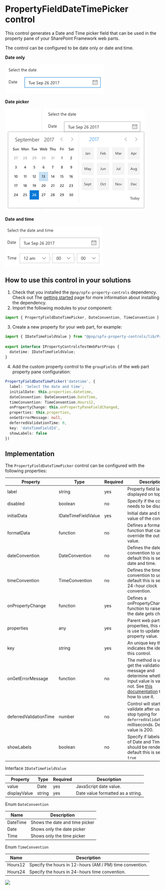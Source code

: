 # PropertyFieldDateTimePicker control

This control generates a Date and Time picker field that can be used in the property pane of your SharePoint Framework web parts.

The control can be configured to be date only or date and time.

**Date only**

![Date only](../assets/date-only.png)

**Date picker**

![Date picker](../assets/date-picker.png)

**Date and time**

![Date and time](../assets/date-and-time.png)


## How to use this control in your solutions

1. Check that you installed the `@pnp/spfx-property-controls` dependency. Check out The [getting started](../../#getting-started) page for more information about installing the dependency.
2. Import the following modules to your component:

```TypeScript
import { PropertyFieldDateTimePicker, DateConvention, TimeConvention } from '@pnp/spfx-property-controls/lib/PropertyFieldDateTimePicker';
```

3. Create a new property for your web part, for example:

```TypeScript
import { IDateTimeFieldValue } from "@pnp/spfx-property-controls/lib/PropertyFieldDateTimePicker";

export interface IPropertyControlsTestWebPartProps {
  datetime: IDateTimeFieldValue;
}
```

4. Add the custom property control to the `groupFields` of the web part property pane configuration:

```TypeScript
PropertyFieldDateTimePicker('datetime', {
  label: 'Select the date and time',
  initialDate: this.properties.datetime,
  dateConvention: DateConvention.DateTime,
  timeConvention: TimeConvention.Hours12,
  onPropertyChange: this.onPropertyPaneFieldChanged,
  properties: this.properties,
  onGetErrorMessage: null,
  deferredValidationTime: 0,
  key: 'dateTimeFieldId',
  showLabels: false
})
```

## Implementation

The `PropertyFieldDateTimePicker` control can be configured with the following properties:

| Property | Type | Required | Description |
| ---- | ---- | ---- | ---- |
| label | string | yes | Property field label displayed on top. |
| disabled | boolean | no | Specify if the control needs to be disabled. |
| initialData | IDateTimeFieldValue | yes | Initial date and time value of the control. |
| formatData | function | no | Defines a formatDate function that can override the output value. |
| dateConvention | DateConvention | no | Defines the date convention to use. By default this is set to date and time. |
| timeConvention | TimeConvention | no | Defines the time convention to use. By default this is set to 24-hour clock convention. |
| onPropertyChange | function | yes | Defines a onPropertyChange function to raise when the date gets changed. |
| properties | any | yes | Parent web part properties, this object is use to update the property value.  |
| key | string | yes | An unique key that indicates the identity of this control. |
| onGetErrorMessage | function | no | The method is used to get the validation error message and determine whether the input value is valid or not. See [this documentation](https://dev.office.com/sharepoint/docs/spfx/web-parts/guidance/validate-web-part-property-values) to learn how to use it. |
| deferredValidationTime | number | no | Control will start to validate after users stop typing for `deferredValidationTime` milliseconds. Default value is 200. |
| showLabels | boolean | no | Specify if labels in front of Date and Time parts should be rendered. By default this is set to `true` |

Interface `IDateTimeFieldValue`

| Property | Type | Required | Description |
| ---- | ---- | ---- | ---- |
| value | Date | yes | JavaScript date value. |
| displayValue | string | yes | Date value formatted as a string. |

Enum `DateConvention`

| Name | Description |
| ---- | ---- |
| DateTime | Shows the date and time picker |
| Date | Shows only the date picker |
| Time | Shows only the time picker |

Enum `TimeConvention`

| Name | Description |
| ---- | ---- |
| Hours12 | Specify the hours in 12-hours (AM / PM) time convention. |
| Hours24 | Specify the hours in 24-hours time convention. |

![](https://telemetry.sharepointpnp.com/sp-dev-fx-property-controls/wiki/PropertyFieldDateTimePicker)
